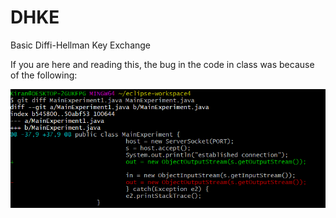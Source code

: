 # DHKE
Basic Diffi-Hellman Key Exchange

If you are here and reading this, the bug in the code in class was because of the following:

![](Capture1.PNG)
